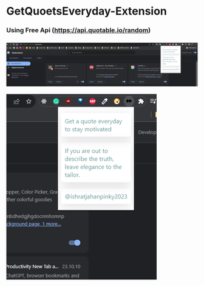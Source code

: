 # GetQuoetsEveryday-Extension
### Using Free Api (https://api.quotable.io/random)
### ![ss](https://github.com/Pinky057/GetQuoetsEveryday-Extension/blob/main/Screenshot%202023-10-18%20014412.png)

![ss](https://github.com/Pinky057/GetQuoetsEveryday-Extension/blob/main/Screenshot%202023-10-18%20014448.png)
